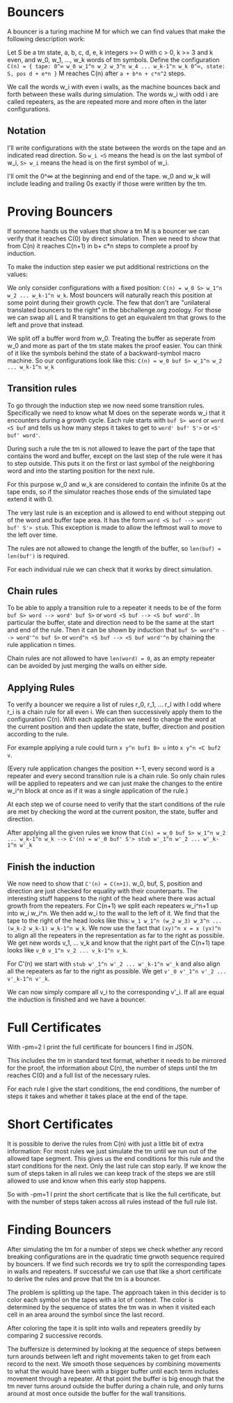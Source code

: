 # Bouncers

A bouncer is a turing machine M for which we can find values that make the following description work:

 Let S be a tm state, a, b, c, d, e, k integers >= 0 with c > 0, k >= 3 and k even, and w_0, w_1, ..., w_k words of tm symbols.
 Define the configuration `C(n) = { tape: 0^∞ w_0 w_1^n w_2 w_3^n w_4 ... w_k-1^n w_k 0^∞, state: S, pos d + e*n }`
 M reaches C(n) after `a + b*n + c*n^2` steps.

We call the words w_i with even i walls, as the machine bounces back and forth between these walls during simulation.
The words w_i with odd i are called repeaters, as the are repeated more and more often in the later configurations.

## Notation

I'll write configurations with the state between the words on the tape and an indicated read direction. So `w_i <S` means the head is on the last symbol of w_i, `S> w_i` means the head is on the first symbol of w_i.

I'll omit the 0^∞ at the beginning and end of the tape. w_0 and w_k will include leading and trailing 0s exactly if those were written by the tm.

# Proving Bouncers

If someone hands us the values that show a tm M is a bouncer we can verify that it reaches C(0) by direct simulation. Then we need to show that from C(n) it reaches C(n+1) in b+ c\*n steps to complete a proof by induction.

To make the induction step easier we put additional restrictions on the values:

 We only consider configurations with a fixed position: `C(n) = w_0 S> w_1^n w_2 ... w_k-1^n w_k`. Most bouncers will naturally reach this position at some point during their growth cycle. The few that don't are "unilateral translated bouncers to the right" in the bbchallenge.org zoology. For those we can swap all L and R transitions to get an equivalent tm that grows to the left and prove that instead.

 We split off a buffer word from w_0. Treating the buffer as seperate from w_0 and more as part of the tm state makes the proof easier. You can think of it like the symbols behind the state of a backward-symbol macro machine. So our configurations look like this: `C(n) = w_0 buf S> w_1^n w_2 ... w_k-1^n w_k`

## Transition rules

To go through the induction step we now need some transition rules. Specifically we need to know what M does on the seperate words w_i that it encounters during a growth cycle. Each rule starts with `buf S> word` or `word <S buf` and tells us how many steps it takes to get to `word' buf' S'>` or `<S' buf' word'`.

 During such a rule the tm is not allowed to leave the part of the tape that contains the word and buffer, except on the last step of the rule were it has to step outside.
 This puts it on the first or last symbol of the neighboring word and into the starting position for the next rule.

 For this purpose w_0 and w_k are considered to contain the infinite 0s at the tape ends, so if the simulator reaches those ends of the simulated tape extend it with 0.

 The very last rule is an exception and is allowed to end without stepping out of the word and buffer tape area. It has the form `word <S buf --> word' buf' S'> stub`. This exception is made to allow the leftmost wall to move to the left over time.

The rules are not allowed to change the length of the buffer, so `len(buf) = len(buf')` is required.

For each individual rule we can check that it works by direct simulation.

## Chain rules

To be able to apply a transition rule to a repeater it needs to be of the form `buf S> word --> word' buf S>` or `word <S buf --> <S buf word'`. In particular the buffer, state and direction need to be the same at the start and end of the rule. Then it can be shown by induction that `buf S> word^n --> word'^n buf S>` or `word^n <S buf --> <S buf word'^n` by chaining the rule application n times.

Chain rules are not allowed to have `len(word) = 0`, as an empty repeater can be avoided by just merging the walls on either side.

## Applying Rules

To verify a bouncer we require a list of rules r_0, r_1, ... r_l with l odd where r_i is a chain rule for all even i. We can then successively apply them to the configuration C(n). With each application we need to change the word at the current position and then update the state, buffer, direction and position according to the rule.
 
 For example applying a rule could turn `x y^n buf1 B> u` into `x y^n <C buf2 v`.

 (Every rule application changes the position +-1, every second word is a repeater and every second transition rule is a chain rule. So only chain rules will be applied to repeaters and we can just make the changes to the entire w_i^n block at once as if it was a single application of the rule.)

At each step we of course need to verify that the start conditions of the rule are met by checking the word at the current positon, the state, buffer and direction.

After applying all the given rules we know that `C(n) = w_0 buf S> w_1^n w_2 ... w_k-1^n w_k --> C'(n) = w'_0 buf' S'> stub w'_1^n w'_2 ... w'_k-1^n w'_k`

## Finish the induction

We now need to show that `C'(n) = C(n+1)`. w_0, buf, S, position and direction are just checked for equality with their counterparts. The interesting stuff happens to the right of the head where there was actual growth from the repeaters.
 For C(n+1) we split each repeaters w_i^n+1 up into w_i w_i^n. We then add w_i to the wall to the left of it. We find that the tape to the right of the head looks like this: `w_1 w_1^n (w_2 w_3) w_3^n ... (w_k-2 w_k-1) w_k-1^n w_k`. We now use the fact that `(xy)^n x = x (yx)^n` to align all the repeaters in the representation as far to the right as possible. We get new words v_1, ... v_k and know that the right part of the C(n+1) tape looks like `v_0 v_1^n v_2 ... v_k-1^n v_k`.

 For C'(n) we start with `stub w'_1^n w'_2 ... w'_k-1^n w'_k` and also align all the repeaters as far to the right as possible. We get `v'_0 v'_1^n v'_2 ... v'_k-1^n v'_k`.

We can now simply compare all v_i to the corresponding v'_i. If all are equal the induction is finished and we have a bouncer.

# Full Certificates

With -pm=2  I print the full certificate for bouncers I find in JSON.

This includes the tm in standard text format, whether it needs to be mirrored for the proof, the information about C(n), the number of steps until the tm reaches C(0) and a full list of the necessary rules.

For each rule I give the start conditions, the end conditions, the number of steps it takes and whether it takes place at the end of the tape.

# Short Certificates

It is possible to derive the rules from C(n) with just a little bit of extra information: For most rules we just simulate the tm until we run out of the allowed tape segment. This gives us the end conditions for this rule and the start conditions for the next. Only the last rule can stop early. If we know the sum of steps taken in all rules we can keep track of the steps we are still allowed to use and know when this early stop happens.

So with -pm=1 I print the short certificate that is like the full certificate, but with the number of steps taken across all rules instead of the full rule list.

# Finding Bouncers

After simulating the tm for a number of steps we check whether any record breaking configurations are in the quadratic time grwoth sequence required by bouncers. If we find such records we try to split the corresponding tapes in walls and repeaters. If successful we can use that like a short certificate to derive the rules and prove that the tm is a bouncer.

The problem is splitting up the tape. The approach taken in this decider is to color each symbol on the tapes with a lot of context. The color is determined by the sequence of states the tm was in when it visited each cell in an area around the symbol since the last record.

After coloring the tape it is split into walls and repeaters greedily by comparing 2 successive records.

The buffersize is determined by looking at the sequence of steps between turn arounds between left and right movements taken to get from each record to the next. We smooth those sequences by combining movements to what the would have been with a bigger buffer until each term includes movement through a repeater. At that point the buffer is big enough that the tm never turns around outside the buffer during a chain rule, and only turns around at most once outside the buffer for the wall transitions.